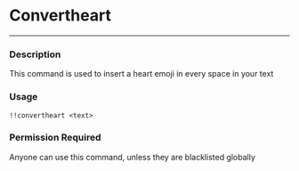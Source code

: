 # Convertheart
---
### Description
This command is used to insert a heart emoji in every space in your text
### Usage
```
!!convertheart <text>
```
### Permission Required
Anyone can use this command, unless they are blacklisted globally
